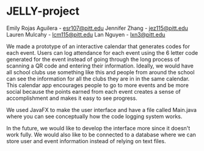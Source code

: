 # JELLY-project
Emily Rojas Aguilera - esr107@pitt.edu
Jennifer Zhang - jez115@pitt.edu
Lauren Mulcahy - lcm115@pitt.edu
Lan Nguyen - lxn3@pitt.edu



We made a prototype of an interactive calendar that generates codes for each event. Users can log attendance for each event using the 6 letter code generated for the event instead of going through the long process of scanning a QR code and entering their information. Ideally, we would have all school clubs use something like this and people from around the school can see the information for all the clubs they are in in the same calendar. This calendar app encourages people to go to more events and be more social because the points earned from each event creates a sense of accomplishment and makes it easy to see progress. 

We used JavaFX to make the user interface and have a file called Main.java where you can see conceptually how the code logging system works. 

In the future, we would like to develop the interface more since it doesn't work fully. We would also like to be connected to a database where we can store user and event information instead of relying on text files.

